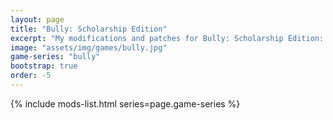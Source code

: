 ```yaml
---
layout: page
title: "Bully: Scholarship Edition"
excerpt: "My modifications and patches for Bully: Scholarship Edition: SilentPatch."
image: "assets/img/games/bully.jpg"
game-series: "bully"
bootstrap: true
order: -5
---
```


{% include mods-list.html series=page.game-series %}
